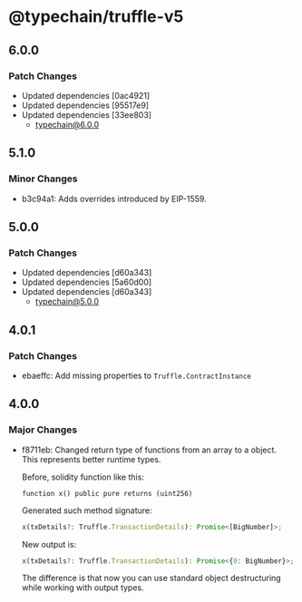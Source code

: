 # @typechain/truffle-v5

## 6.0.0

### Patch Changes

- Updated dependencies [0ac4921]
- Updated dependencies [95517e9]
- Updated dependencies [33ee803]
  - typechain@6.0.0

## 5.1.0

### Minor Changes

- b3c94a1: Adds overrides introduced by EIP-1559.

## 5.0.0

### Patch Changes

- Updated dependencies [d60a343]
- Updated dependencies [5a60d00]
- Updated dependencies [d60a343]
  - typechain@5.0.0

## 4.0.1

### Patch Changes

- ebaeffc: Add missing properties to `Truffle.ContractInstance`

## 4.0.0

### Major Changes

- f8711eb: Changed return type of functions from an array to a object. This represents better runtime types.

  Before, solidity function like this:

  ```
  function x() public pure returns (uint256)
  ```

  Generated such method signature:

  ```typescript
  x(txDetails?: Truffle.TransactionDetails): Promise<[BigNumber]>;
  ```

  New output is:

  ```typescript
  x(txDetails?: Truffle.TransactionDetails): Promise<{0: BigNumber}>;
  ```

  The difference is that now you can use standard object destructuring while working with output types.
